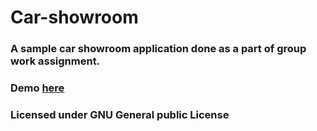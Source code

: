 # Car-showroom
### A sample car showroom application done as a part of group work assignment.
### Demo [here](http://eldhose104.github.io/Car-showroom)
### Licensed under GNU General public License
